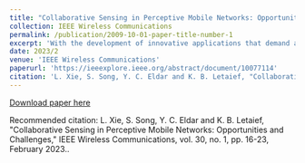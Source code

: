 ```yaml
---
title: "Collaborative Sensing in Perceptive Mobile Networks: Opportunities and Challenges"
collection: IEEE Wireless Communications
permalink: /publication/2009-10-01-paper-title-number-1
excerpt: 'With the development of innovative applications that demand accurate environment information, for example, autonomous driving, sensing becomes an important requirement for future wireless networks. To this end, integrated sensing and communication (ISAC) provides a promising platform to exploit the synergy between sensing and communication, where perceptive mobile networks (PMNs) were proposed to add accurate sensing capability to existing wireless networks. The well-developed cellular networks offer exciting opportunities for sensing, including large coverage, strong computation, communication power, and, most importantly, networked sensing, where the perspectives from multiple sensing nodes can be collaboratively utilized for sensing the same target. However, PMNs also face big challenges, such as the inherent interference between sensing and communication, the complex sensing environment, and the tracking of high-speed targets by cellular networks. This article provides a comprehensive review on the design of PMNs, covering the popular network architectures, sensing protocols, standing research problems, and available solutions. Several future research directions that are critical for the development of PMNs are also discussed.'
date: 2023/2
venue: 'IEEE Wireless Communications'
paperurl: 'https://ieeexplore.ieee.org/abstract/document/10077114'
citation: 'L. Xie, S. Song, Y. C. Eldar and K. B. Letaief, "Collaborative Sensing in Perceptive Mobile Networks: Opportunities and Challenges," IEEE Wireless Communications, vol. 30, no. 1, pp. 16-23, February 2023.'
---
```

[Download paper here](https://arxiv.org/pdf/2205.15805)

Recommended citation: L. Xie, S. Song, Y. C. Eldar and K. B. Letaief, "Collaborative Sensing in Perceptive Mobile Networks: Opportunities and Challenges," IEEE Wireless Communications, vol. 30, no. 1, pp. 16-23, February 2023..
